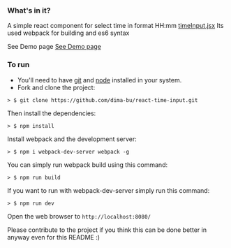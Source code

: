 ### What's in it?

A simple react component for select time in format HH:mm [timeInput.jsx](./src/timeInput.jsx) Its used webpack for building and es6 syntax

See Demo page [See Demo page](http://dima-bu.github.io/react-time-input-example/index.html)


### To run

* You'll need to have [git](https://git-scm.com/) and [node](https://nodejs.org/en/) installed in your system.
* Fork and clone the project:

```
> $ git clone https://github.com/dima-bu/react-time-input.git
```

Then install the dependencies:

```
> $ npm install
```

Install webpack and the development server:

```
> $ npm i webpack-dev-server webpack -g
```

You can simply run webpack build using this command: 

```
> $ npm run build
```

If you want to run with webpack-dev-server simply run this command: 

```
> $ npm run dev
```

Open the web browser to `http://localhost:8080/`

Please contribute to the project if you think this can be done better in anyway even for this README :)
